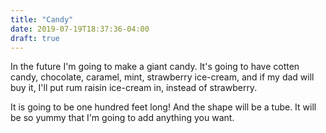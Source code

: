 ```yaml
---
title: "Candy"
date: 2019-07-19T18:37:36-04:00
draft: true
---
```

In the future I'm going to make a giant candy. It's going to have cotten candy, chocolate, caramel, mint, strawberry ice-cream, and if my dad will buy it, I'll put rum raisin ice-cream in, instead of strawberry.

It is going to be one hundred feet long! And the shape will be a tube. It will be so yummy that I'm going to add anything you want.
